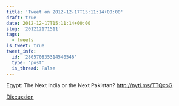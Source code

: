 ```yaml
---
title: 'Tweet on 2012-12-17T15:11:14+00:00'
draft: true
date: 2012-12-17T15:11:14+00:00
slug: '201212171511'
tags:
  - tweets
is_tweet: true
tweet_info:
  id: '280570835314540546'
  type: 'post'
  is_thread: False
---
```




Egypt: The Next India or the Next Pakistan? <http://nyti.ms/TTQxoG>

[Discussion](https://x.com/sytelus/status/280570835314540546)
